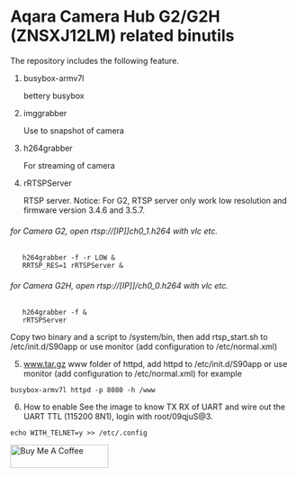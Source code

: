 # Aqara Camera Hub G2/G2H (ZNSXJ12LM) related binutils

The repository includes the following feature.

1. busybox-armv7l

   bettery busybox

2. imggrabber

   Use to snapshot of camera

3. h264grabber

   For streaming of camera

4. rRTSPServer

   RTSP server.
   Notice: For G2, RTSP server only work low resolution and firmware version 3.4.6 and 3.5.7.

###### for Camera G2, open rtsp://[IP]]ch0_1.h264 with vlc etc.
```shell
   h264grabber -f -r LOW &
   RRTSP_RES=1 rRTSPServer &
```
###### for Camera G2H, open rtsp://[IP]]/ch0_0.h264 with vlc etc.
```shell
   h264grabber -f &
   rRTSPServer
```
   Copy two binary and a script to /system/bin, then add rtsp_start.sh to /etc/init.d/S90app or use monitor (add configuration to /etc/normal.xml)

5. www.tar.gz
   www folder of httpd, add httpd to /etc/init.d/S90app or use monitor (add configuration to /etc/normal.xml)
   for example
```shell
busybox-armv7l httpd -p 8080 -h /www
```

6. How to enable
   See the image to know TX RX of UART and wire out the UART TTL (115200 8N1), login with root/09qjuS@3.
```shell
echo WITH_TELNET=y >> /etc/.config

```

<a href="https://www.buymeacoffee.com/niceboygithub" target="_blank"><img src="https://cdn.buymeacoffee.com/buttons/default-orange.png" alt="Buy Me A Coffee" height="41" width="174"></a>